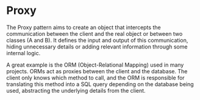 # Proxy

The Proxy pattern aims to create an object that intercepts the communication between the client and the real object or 
between two classes (A and B). It defines the input and output of this communication, hiding unnecessary details or 
adding relevant information through some internal logic.

A great example is the ORM (Object-Relational Mapping) used in many projects. ORMs act as proxies between the client 
and the database. The client only knows which method to call, and the ORM is responsible for translating this method 
into a SQL query depending on the database being used, abstracting the underlying details from the client.